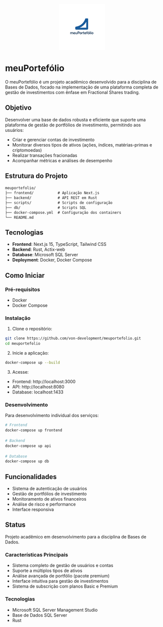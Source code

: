 <p align="center">
  <img src="report/img/meu_portefolio_logo.png" alt="meuPortefólio Logo" width="150"/>
</p>

# meuPortefólio

O meuPortefólio é um projeto acadêmico desenvolvido para a disciplina de Bases de Dados, focado na implementação de uma plataforma completa de gestão de investimentos com ênfase em Fractional Shares trading.

## Objetivo
Desenvolver uma base de dados robusta e eficiente que suporte uma plataforma de gestão de portfólios de investimento, permitindo aos usuários:
- Criar e gerenciar contas de investimento
- Monitorar diversos tipos de ativos (ações, índices, matérias-primas e criptomoedas)
- Realizar transações fracionadas
- Acompanhar métricas e análises de desempenho

## Estrutura do Projeto

```
meuportefolio/
├── frontend/           # Aplicação Next.js
├── backend/            # API REST em Rust
├── scripts/            # Scripts de configuração
├── db/                 # Scripts SQL
├── docker-compose.yml  # Configuração dos containers
└── README.md
```

## Tecnologias

- **Frontend**: Next.js 15, TypeScript, Tailwind CSS
- **Backend**: Rust, Actix-web
- **Database**: Microsoft SQL Server
- **Deployment**: Docker, Docker Compose

## Como Iniciar

### Pré-requisitos
- Docker
- Docker Compose

### Instalação

1. Clone o repositório:
```bash
git clone https://github.com/von-development/meuportefolio.git
cd meuportefolio
```

2. Inicie a aplicação:
```bash
docker-compose up --build
```

3. Acesse:
- Frontend: http://localhost:3000
- API: http://localhost:8080
- Database: localhost:1433

### Desenvolvimento

Para desenvolvimento individual dos serviços:

```bash
# Frontend
docker-compose up frontend

# Backend
docker-compose up api

# Database
docker-compose up db
```

## Funcionalidades

- Sistema de autenticação de usuários
- Gestão de portfólios de investimento
- Monitoramento de ativos financeiros
- Análise de risco e performance
- Interface responsiva

## Status

Projeto acadêmico em desenvolvimento para a disciplina de Bases de Dados.

### Características Principais
- Sistema completo de gestão de usuários e contas
- Suporte a múltiplos tipos de ativos
- Análise avançada de portfólio (pacote premium)
- Interface intuitiva para gestão de investimentos
- Sistema de subscrição com planos Basic e Premium

###  Tecnologias 
- Microsoft SQL Server Management Studio
- Base de Dados SQL Server
- Rust







